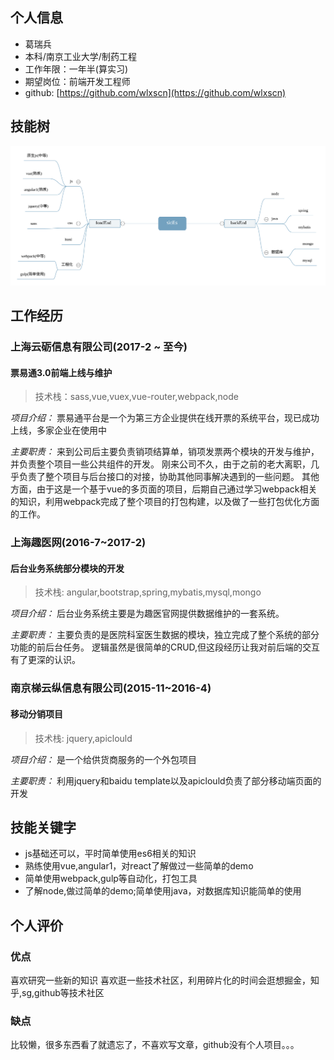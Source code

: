 ## 个人信息
+ 葛瑞兵
+ 本科/南京工业大学/制药工程
+ 工作年限：一年半(算实习)
+ 期望岗位：前端开发工程师
+ github: [https://github.com/wlxscn](https://github.com/wlxscn)

## 技能树
![技能树](skills.svg "技能树")

## 工作经历

### 上海云砺信息有限公司(2017-2 ~ 至今)
#### 票易通3.0前端上线与维护
> 技术栈：sass,vue,vuex,vue-router,webpack,node

*项目介绍：* 票易通平台是一个为第三方企业提供在线开票的系统平台，现已成功上线，多家企业在使用中

*主要职责：* 来到公司后主要负责销项结算单，销项发票两个模块的开发与维护，并负责整个项目一些公共组件的开发。
            刚来公司不久，由于之前的老大离职，几乎负责了整个项目与后台接口的对接，协助其他同事解决遇到的一些问题。
            其他方面，由于这是一个基于vue的多页面的项目，后期自己通过学习webpack相关的知识，利用webpack完成了整个项目的打包构建，以及做了一些打包优化方面的工作。

### 上海趣医网(2016-7~2017-2)
#### 后台业务系统部分模块的开发
> 技术栈: angular,bootstrap,spring,mybatis,mysql,mongo

*项目介绍：* 后台业务系统主要是为趣医官网提供数据维护的一套系统。

*主要职责：* 主要负责的是医院科室医生数据的模块，独立完成了整个系统的部分功能的前后台任务。
            逻辑虽然是很简单的CRUD,但这段经历让我对前后端的交互有了更深的认识。

### 南京梯云纵信息有限公司(2015-11~2016-4)
#### 移动分销项目
> 技术栈: jquery,apiclould

*项目介绍：* 是一个给供货商服务的一个外包项目

*主要职责：* 利用jquery和baidu template以及apiclould负责了部分移动端页面的开发

## 技能关键字
+ js基础还可以，平时简单使用es6相关的知识
+ 熟练使用vue,angular1，对react了解做过一些简单的demo
+ 简单使用webpack,gulp等自动化，打包工具
+ 了解node,做过简单的demo;简单使用java，对数据库知识能简单的使用

## 个人评价

### 优点
喜欢研究一些新的知识
喜欢逛一些技术社区，利用碎片化的时间会逛想掘金，知乎,sg,github等技术社区

### 缺点
比较懒，很多东西看了就遗忘了，不喜欢写文章，github没有个人项目。。。

           
